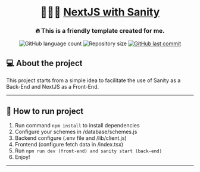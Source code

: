 <h1 align="center">
     👨🏽‍💻 <a href="#" alt="site do ecoleta"> NextJS with Sanity </a>
</h1>

<h3 align="center">
     🔥 This is a friendly template created for me.
</h3>

<p align="center">
  <img alt="GitHub language count" src="https://img.shields.io/github/languages/top/rafaeelricco/nextjs-sanity">

  <img alt="Repository size" src="https://img.shields.io/github/repo-size/rafaeelricco/nextjs-sanity">
  
  <a href="https://github.com/rafaeelricco/nextjs-sanity">
    <img alt="GitHub last commit" src="https://img.shields.io/github/last-commit/rafaeelricco/nextjs-sanity">
  </a>
  
 
</p>

## 💻 About the project

This project starts from a simple idea to facilitate the use of Sanity as a Back-End and NextJS as a Front-End.

---

## 🚀 How to run project

1. Run command `npm install` to install dependencies
2. Configure your schemes in /database/schemes.js
3. Backend configure (.env file and /lib/client.js)
4. Frontend (configure fetch data in /index.tsx)
5. Run `npm run dev (front-end) and sanity start (back-end)`
6. Enjoy!

---

